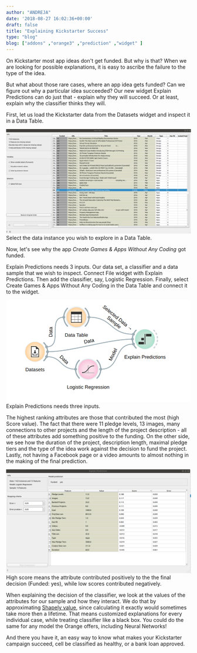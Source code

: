 ```yaml
---
author: "ANDREJA"
date: '2018-08-27 16:02:36+00:00'
draft: false
title: "Explaining Kickstarter Success"
type: "blog"
blog: ["addons" ,"orange3" ,"prediction" ,"widget" ]
---
```


On Kickstarter most app ideas don't get funded. But why is that? When we are looking for possible explanations, it is easy to ascribe the failure to the type of the idea.

But what about those rare cases, where an app idea gets funded? Can we figure out why a particular idea succeeded? Our new widget Explain Predictions can do just that - explain why they will succeed. Or at least, explain why the classifier thinks they will.

First, let us load the Kickstarter data from the Datasets widget and inspect it in a Data Table.

![](expl_table.png)
Select the data instance you wish to explore in a Data Table.

Now, let's see why the app _Create Games & Apps Without Any Coding_ got funded.

Explain Predictions needs 3 inputs. Our data set, a classifier and a data sample that we wish to inspect. Connect File widget with Explain Predictions. Then add the classifier, say, Logistic Regression. Finally, select Create Games & Apps Without Any Coding in the Data Table and connect it to the widget.

![](expl_wf.png)
Explain Predictions needs three inputs.

The highest ranking attributes are those that contributed the most (high Score value). The fact that there were 11 pledge levels, 13 images, many connections to other projects and the length of the project description - all of these attributes add something positive to the funding. On the other side, we see how the duration of the project, description length, maximal pledge tiers and the type of the idea work against the decision to fund the project. Lastly, not having a Facebook page or a video amounts to almost nothing in the making of the final prediction.

![](expl_res.png)
High score means the attribute contributed positively to the the final decision (Funded: yes), while low scores contributed negatively.

When explaining the decision of the classifier, we look at the values of the attributes for our sample and how they interact. We do that by approximating [Shapely value](https://en.wikipedia.org/wiki/Shapley_value), since calculating it exactly would sometimes take more then a lifetime. That means customized explanations for every individual case, while treating classifier like a black box. You could do the same for any model the Orange offers, including Neural Networks!

And there you have it, an easy way to know what makes your Kickstarter campaign succeed, cell be classified as healthy, or a bank loan approved.
